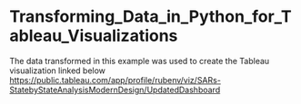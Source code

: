 # Transforming_Data_in_Python_for_Tableau_Visualizations
The data transformed in this example was used to create the Tableau visualization linked below
https://public.tableau.com/app/profile/rubenv/viz/SARs-StatebyStateAnalysisModernDesign/UpdatedDashboard
